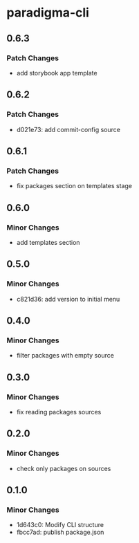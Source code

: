 # paradigma-cli

## 0.6.3

### Patch Changes

- add storybook app template

## 0.6.2

### Patch Changes

- d021e73: add commit-config source

## 0.6.1

### Patch Changes

- fix packages section on templates stage

## 0.6.0

### Minor Changes

- add templates section

## 0.5.0

### Minor Changes

- c821d36: add version to initial menu

## 0.4.0

### Minor Changes

- filter packages with empty source

## 0.3.0

### Minor Changes

- fix reading packages sources

## 0.2.0

### Minor Changes

- check only packages on sources

## 0.1.0

### Minor Changes

- 1d643c0: Modify CLI structure
- fbcc7ad: publish package.json
